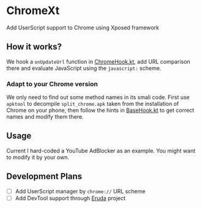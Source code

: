 # ChromeXt

Add UserScript support to Chrome using Xposed framework

##  How it works?

We hook a `onUpdateUrl` function in [ChromeHook.kt](app/src/main/java/org/matrix/chromext/hook/ChromeHook.kt),
add URL comparison there and evaluate JavaScript using the `javascript:` scheme.

### Adapt to your Chrome version

We only need to find out some method names in its smali code.
First use `apktool` to decompile `split_chrome.apk` taken from the installation of Chrome on your phone,
then follow the hints in [BaseHook.kt](app/src/main/java/org/matrix/chromext/hook/BaseHook.kt) to get correct names
and modify them there.

## Usage

Current I hard-coded a YouTube AdBlocker as an example.
You might want to modify it by your own.


## Development Plans

- [ ] Add UserScript manager by `chrome://` URL scheme
- [ ] Add DevTool support through [Eruda](https://github.com/liriliri/eruda) project
